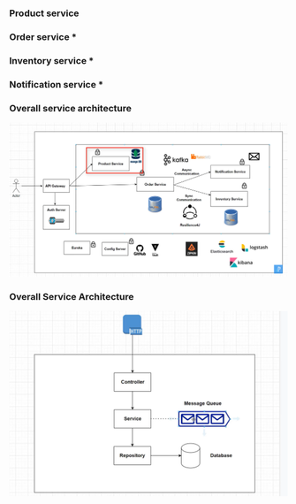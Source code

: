 ### Product service

### Order service *

### Inventory service *

### Notification service *

### Overall service architecture
![alt text](image.png)

### Overall Service Architecture
![alt text](image-1.png)
















